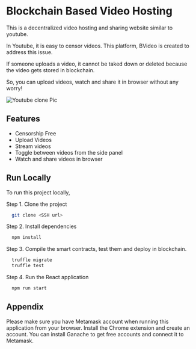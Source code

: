 
# Blockchain Based Video Hosting

This is a decentralized video hosting and sharing website similar to youtube.

In Youtube, it is easy to censor videos. This platform, BVideo is created to address this issue.

If someone uploads a video, it cannot be taked down or deleted because the video gets stored in blockchain.

So, you can upload videos, watch and share it in browser without any worry!



![Youtube clone Pic](https://user-images.githubusercontent.com/89087014/176617681-0ca3ad46-7a0f-4580-af07-5c49b1cfca1d.PNG)


## Features

- Censorship Free
- Upload Videos
- Stream videos
- Toggle between videos from the side panel
- Watch and share videos in browser



## Run Locally

To run this project locally,

Step 1. Clone the project

```bash
  git clone <SSH url>
```
Step 2. Install dependencies
```bash
  npm install
```
Step 3. Compile the smart contracts, test them and deploy in blockchain.
```bash
  truffle migrate
  truffle test
```
Step 4. Run the React application
```bash
  npm run start
```


## Appendix

Please make sure you have Metamask account when running this application from your browser.
Install the Chrome extension and create an account. 
You can install Ganache to get free accounts and connect it to Metamask.

